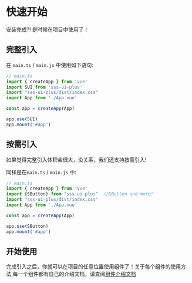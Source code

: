 # 快速开始
安装完成?! 是时候在项目中使用了！

## 完整引入
在 `main.ts` / `main.js` 中使用如下语句:
```ts
// main.ts
import { createApp } from 'vue'
import SUI from 'sss-ui-plus'
import "sss-ui-plus/dist/index.css"
import App from './App.vue'

const app = createApp(App)

app.use(SUI)
app.mount('#app')
```


## 按需引入
如果觉得完整引入体积会很大，没关系，我们还支持按需引入!

同样是在`main.ts` / `main.js` 中:
```ts
// main.ts
import { createApp } from 'vue'
import {SButton} from "sss-ui-plus"  //SButton and more!
import "sss-ui-plus/dist/index.css"
import App from './App.vue'

const app = createApp(App)

app.use(SButton)
app.mount('#app')
```

## 开始使用
完成引入之后，你就可以在项目的任意位置使用组件了！关于每个组件的使用方法,每一个组件都有自己的介绍文档，请查阅[组件介绍文档](/comps/basic/button/)